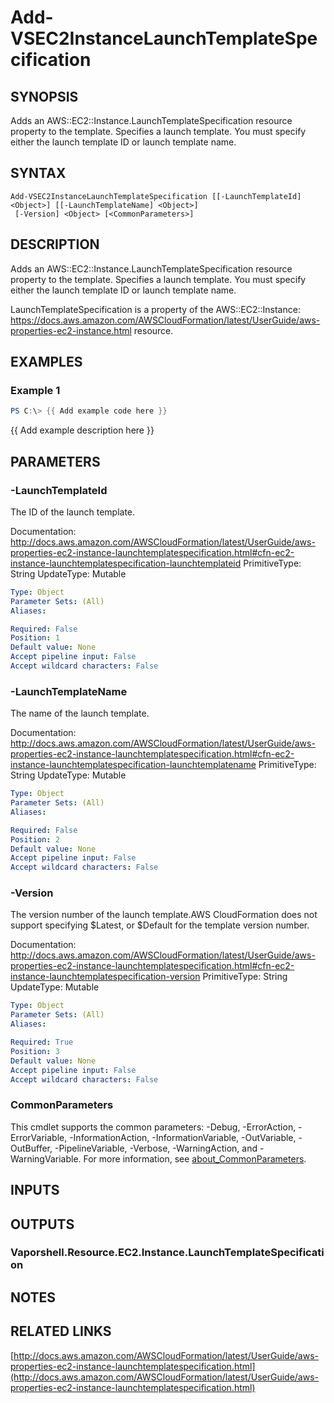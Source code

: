 # Add-VSEC2InstanceLaunchTemplateSpecification

## SYNOPSIS
Adds an AWS::EC2::Instance.LaunchTemplateSpecification resource property to the template.
Specifies a launch template.
You must specify either the launch template ID or launch template name.

## SYNTAX

```
Add-VSEC2InstanceLaunchTemplateSpecification [[-LaunchTemplateId] <Object>] [[-LaunchTemplateName] <Object>]
 [-Version] <Object> [<CommonParameters>]
```

## DESCRIPTION
Adds an AWS::EC2::Instance.LaunchTemplateSpecification resource property to the template.
Specifies a launch template.
You must specify either the launch template ID or launch template name.

LaunchTemplateSpecification is a property of the AWS::EC2::Instance: https://docs.aws.amazon.com/AWSCloudFormation/latest/UserGuide/aws-properties-ec2-instance.html resource.

## EXAMPLES

### Example 1
```powershell
PS C:\> {{ Add example code here }}
```

{{ Add example description here }}

## PARAMETERS

### -LaunchTemplateId
The ID of the launch template.

Documentation: http://docs.aws.amazon.com/AWSCloudFormation/latest/UserGuide/aws-properties-ec2-instance-launchtemplatespecification.html#cfn-ec2-instance-launchtemplatespecification-launchtemplateid
PrimitiveType: String
UpdateType: Mutable

```yaml
Type: Object
Parameter Sets: (All)
Aliases:

Required: False
Position: 1
Default value: None
Accept pipeline input: False
Accept wildcard characters: False
```

### -LaunchTemplateName
The name of the launch template.

Documentation: http://docs.aws.amazon.com/AWSCloudFormation/latest/UserGuide/aws-properties-ec2-instance-launchtemplatespecification.html#cfn-ec2-instance-launchtemplatespecification-launchtemplatename
PrimitiveType: String
UpdateType: Mutable

```yaml
Type: Object
Parameter Sets: (All)
Aliases:

Required: False
Position: 2
Default value: None
Accept pipeline input: False
Accept wildcard characters: False
```

### -Version
The version number of the launch template.AWS CloudFormation does not support specifying $Latest, or $Default for the template version number.

Documentation: http://docs.aws.amazon.com/AWSCloudFormation/latest/UserGuide/aws-properties-ec2-instance-launchtemplatespecification.html#cfn-ec2-instance-launchtemplatespecification-version
PrimitiveType: String
UpdateType: Mutable

```yaml
Type: Object
Parameter Sets: (All)
Aliases:

Required: True
Position: 3
Default value: None
Accept pipeline input: False
Accept wildcard characters: False
```

### CommonParameters
This cmdlet supports the common parameters: -Debug, -ErrorAction, -ErrorVariable, -InformationAction, -InformationVariable, -OutVariable, -OutBuffer, -PipelineVariable, -Verbose, -WarningAction, and -WarningVariable. For more information, see [about_CommonParameters](http://go.microsoft.com/fwlink/?LinkID=113216).

## INPUTS

## OUTPUTS

### Vaporshell.Resource.EC2.Instance.LaunchTemplateSpecification
## NOTES

## RELATED LINKS

[http://docs.aws.amazon.com/AWSCloudFormation/latest/UserGuide/aws-properties-ec2-instance-launchtemplatespecification.html](http://docs.aws.amazon.com/AWSCloudFormation/latest/UserGuide/aws-properties-ec2-instance-launchtemplatespecification.html)

